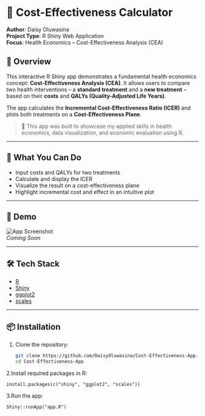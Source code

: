 # 💊 Cost-Effectiveness Calculator

**Author**: Daisy Oluwasina  
**Project Type**: R Shiny Web Application  
**Focus**: Health Economics – Cost-Effectiveness Analysis (CEA)

## 🚀 Overview

This interactive R Shiny app demonstrates a fundamental health economics concept: **Cost-Effectiveness Analysis (CEA)**. It allows users to compare two health interventions – a **standard treatment** and a **new treatment** – based on their **costs** and **QALYs (Quality-Adjusted Life Years)**.

The app calculates the **Incremental Cost-Effectiveness Ratio (ICER)** and plots both treatments on a **Cost-Effectiveness Plane**.

> 🎯 This app was built to showcase my applied skills in health economics, data visualization, and economic evaluation using R.

---

## 🧠 What You Can Do

- Input costs and QALYs for two treatments
- Calculate and display the ICER
- Visualize the result on a cost-effectiveness plane
- Highlight incremental cost and effect in an intuitive plot

---

## 📸 Demo

![App Screenshot](demo_screenshot.png)  
*Coming Soon*

---

## 🛠️ Tech Stack

- [R](https://www.r-project.org/)
- [Shiny](https://shiny.rstudio.com/)
- [ggplot2](https://ggplot2.tidyverse.org/)
- [scales](https://scales.r-lib.org/)

---

## 📦 Installation

1. Clone the repository:

   ```bash
   git clone https://github.com/DaisyOluwasina/Cost-Effectiveness-App.git
   cd Cost-Effectiveness-App
2.Install required packages in R:
    
    install.packages(c("shiny", "ggplot2", "scales"))

3.Run the app:
    
    Shiny::runApp("app.R")
